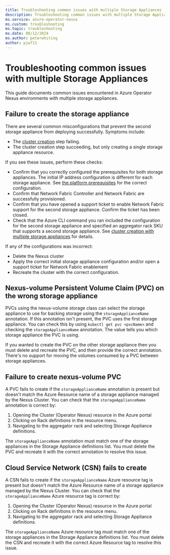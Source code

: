 ```yaml
---
title: Troubleshooting common issues with multiple Storage Appliances
description: Troubleshooting common issues with multiple Storage Appliances
ms.service: azure-operator-nexus
ms.custom: troubleshooting
ms.topic: troubleshooting
ms.date: 08/12/2024
ms.author: peterwhiting
author: pjw711
---
```


# Troubleshooting common issues with multiple Storage Appliances

This guide documents common issues encountered in Azure Operator Nexus environments with multiple storage appliances.

## Failure to create the storage appliance

There are several common misconfigurations that prevent the second storage appliance from deploying successfully. Symptoms include:

- The [cluster creation](/howto-configure-cluster.md#create-a-cluster) step failing.
- The cluster creation step succeeding, but only creating a single storage appliance resource.

If you see these issues, perform these checks:

- Confirm that you correctly configured the prerequisites for both storage appliances. The initial IP address configuration is different for each storage appliance. See [the platform prerequisites](./howto-platform-prerequisites.md) for the correct configuration.
- Confirm that Network Fabric Controller and Network Fabric are successfully provisioned.
- Confirm that you have opened a support ticket to enable Network Fabric support for the second storage appliance. Confirm the ticket has been closed.
- Check that the Azure CLI command you ran included the configuration for the second storage appliance and specified an aggregator rack SKU that supports a second storage appliance. See [cluster creation with multiple storage appliances](/howto-configure-cluster.md#create-the-cluster-using-azure-cli---multiple-storage-appliances) for details.

If any of the configurations was incorrect:

- Delete the Nexus cluster
- Apply the correct initial storage appliance configuration and/or open a support ticket for Network Fabric enablement
- Recreate the cluster with the correct configuration.

## Nexus-volume Persistent Volume Claim (PVC) on the wrong storage appliance

PVCs using the nexus-volume storage class can select the storage appliance to use for backing storage using the `storageApplianceName` annotation. If this annotation isn't present, the PVC uses the first storage appliance. You can check this by using `kubectl get pvc <pvcName>` and checking the `storageApplianceName` annotation. The value tells you which storage appliance the PVC is using.

If you wanted to create the PVC on the other storage appliance then you must delete and recreate the PVC, and then provide the correct annotation. There's no support for moving the volumes consumed by a PVC between storage appliances.

## Failure to create nexus-volume PVC

A PVC fails to create if the `storageApplianceName` annotation is present but doesn't match the Azure Resource name of a storage appliance managed by the Nexus Cluster. You can check that the `storageApplianceName` annotation is correct by:

1. Opening the Cluster (Operator Nexus) resource in the Azure portal
1. Clicking on Rack definitions in the resource menu.
1. Navigating to the aggregator rack and selecting Storage Appliance definitions.

The `storageApplianceName` annotation must match one of the storage appliances in the Storage Appliance definitions list. You must delete the PVC and recreate it with the correct annotation to resolve this issue.

## Cloud Service Network (CSN) fails to create

A CSN fails to create if the `storageApplianceName` Azure resource tag is present but doesn't match the Azure Resource name of a storage appliance managed by the Nexus Cluster. You can check that the `storageApplianceName` Azure resource tag is correct by:

1. Opening the Cluster (Operator Nexus) resource in the Azure portal
1. Clicking on Rack definitions in the resource menu.
1. Navigating to the aggregator rack and selecting Storage Appliance definitions.

The `storageApplianceName` Azure resource tag must match one of the storage appliances in the Storage Appliance definitions list. You must delete the CSN and recreate it with the correct Azure Resource tag to resolve this issue.

